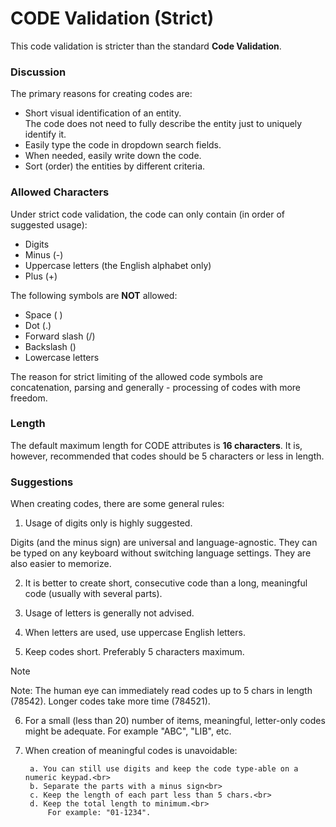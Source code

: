 # CODE Validation (Strict)


This code validation is stricter than the standard **Code Validation**.

### Discussion
The primary reasons for creating codes are:
- Short visual identification of an entity. <br>
The code does not need to fully describe the entity just to uniquely identify it.
- Easily type the code in dropdown search fields.
- When needed, easily write down the code.
- Sort (order) the entities by different criteria.

### Allowed Characters
Under strict code validation, the code can only contain (in order of suggested usage):
- Digits
- Minus (-)
- Uppercase letters (the English alphabet only)
- Plus (+)

The following symbols are **NOT** allowed:
- Space ( )
- Dot (.)
- Forward slash (/)
- Backslash (\)
- Lowercase letters

The reason for strict limiting of the allowed code symbols are concatenation, parsing and generally - processing of codes with more freedom.

### Length
The default maximum length for CODE attributes is **16 characters**. It is, however, recommended that codes should be 5 characters or less in length.

### Suggestions
When creating codes, there are some general rules:

1. Usage of digits only is highly suggested.

Digits (and the minus sign) are universal and language-agnostic. They can be typed on any keyboard without switching language settings. They are also easier to memorize.

2. It is better to create short, consecutive code than a long, meaningful code (usually with several parts).

3. Usage of letters is generally not advised.

4. When letters are used, use uppercase English letters.

5. Keep codes short. Preferably 5 characters maximum. 

> [!NOTE]
> Note: The human eye can immediately read codes up to 5 chars in length (78542). Longer codes take more time (784521).

6. For a small (less than 20) number of items, meaningful, letter-only codes might be adequate. For example "ABC", "LIB", etc.

7. When creation of meaningful codes is unavoidable: 

        a. You can still use digits and keep the code type-able on a numeric keypad.<br>
        b. Separate the parts with a minus sign<br>
        c. Keep the length of each part less than 5 chars.<br>
        d. Keep the total length to minimum.<br>
            For example: "01-1234".
